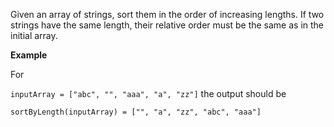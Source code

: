 Given an array of strings, sort them in the order of increasing lengths. If two strings have the same length, their relative order must be the same as in the initial array.

__Example__

For

`inputArray = ["abc",
              "",
              "aaa",
              "a",
              "zz"]`
the output should be

`sortByLength(inputArray) = ["",
                            "a",
                            "zz",
                            "abc",
                            "aaa"]`